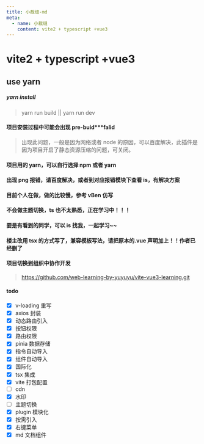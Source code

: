 ```yaml
---
title: 小裁缝-md
meta:
  - name: 小裁缝
    content: vite2 + typescript +vue3
---
```


# vite2 + typescript +vue3

## use yarn

##### yarn install

> yarn run build || yarn run dev

#### 项目安装过程中可能会出现 pre-buid\*\*\*falid

> 出现此问题，一般是因为网络或者 node 的原因，可以百度解决，此插件是因为项目开启了静态资源压缩的问题，可关闭。

#### 项目用的 yarn，可以自行选择 npm 或者 yarn

>

#### 出现 png 报错，请百度解决，或者到对应报错模块下查看 is，有解决方案

>

#### 目前个人在做，做的比较慢，参考 vBen 仿写

>

#### 不会做主题切换，ts 也不太熟悉，正在学习中！！！

>

#### 要是有看到的同学，可以 is 找我，一起学习~~

>

#### 楼主改用 tsx 的方式写了，兼容模板写法，请把原本的.vue 声明加上！！作者已经删了

#### 项目切换到组织中协作开发

> https://github.com/web-learning-by-yuyuyu/vite-vue3-learning.git

#### todo

- [x] v-loading 重写
- [x] axios 封装
- [x] 动态路由引入
- [x] 按钮权限
- [x] 路由权限
- [x] pinia 数据存储
- [x] 指令自动导入
- [x] 组件自动导入
- [x] 国际化
- [x] tsx 集成
- [x] vite 打包配置
- [ ] cdn
- [x] 水印
- [ ] 主题切换
- [x] plugin 模块化
- [x] 按需引入
- [x] 右键菜单
- [x] md 文档组件
